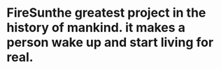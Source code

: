 # FireSunthe greatest project in the history of mankind. it makes a person wake up and start living for real.
